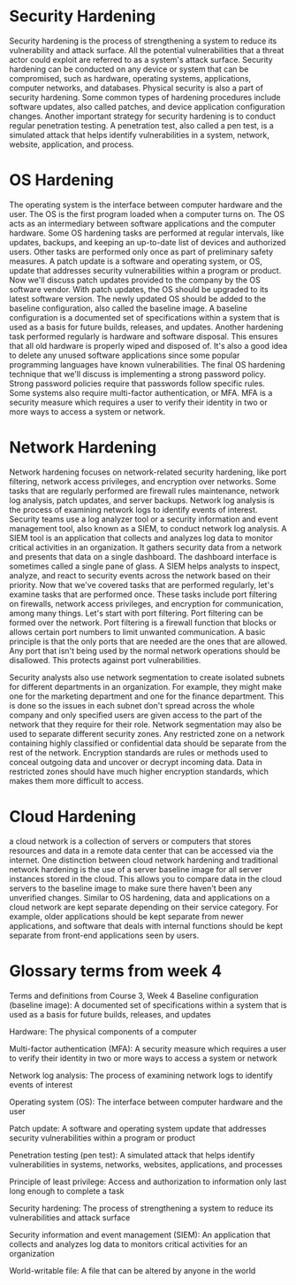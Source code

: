 # Security Hardening
Security hardening is the process of strengthening a system to reduce its vulnerability and attack surface.  All the potential vulnerabilities that a threat actor could exploit are referred to as a system's attack surface. Security hardening can be conducted on any device or system that can be compromised, such as hardware, operating systems, applications, computer networks, and databases. Physical security is also a part of security hardening.
Some common types of hardening procedures include software updates, also called patches, and device application configuration changes.
Another important strategy for security hardening is to conduct regular penetration testing. A penetration test, also called a pen test, is a simulated attack that helps identify vulnerabilities in a system, network, website, application, and process. 

# OS Hardening
The operating system is the interface between computer hardware and the user. The OS is the first program loaded when a computer turns on. The OS acts as an intermediary between software applications and the computer hardware. 
Some OS hardening tasks are performed at regular intervals, like updates, backups, and keeping an up-to-date list of devices and authorized users. Other tasks are performed only once as part of preliminary safety measures. 
A patch update is a software and operating system, or OS, update that addresses security vulnerabilities within a program or product. Now we'll discuss patch updates provided to the company by the OS software vendor. With patch updates, the OS should be upgraded to its latest software version.
The newly updated OS should be added to the baseline configuration, also called the baseline image. A baseline configuration is a documented set of specifications within a system that is used as a basis for future builds, releases, and updates. 
Another hardening task performed regularly is hardware and software disposal. This ensures that all old hardware is properly wiped and disposed of. It's also a good idea to delete any unused software applications since some popular programming languages have known vulnerabilities. 
The final OS hardening technique that we'll discuss is implementing a strong password policy. Strong password policies require that passwords follow specific rules. 
Some systems also require multi-factor authentication, or MFA. MFA is a security measure which requires a user to verify their identity in two or more ways to access a system or network. 

# Network Hardening
Network hardening focuses on network-related security hardening, like port filtering, network access privileges, and encryption over networks. Some tasks that are regularly performed are firewall rules maintenance, network log analysis, patch updates, and server backups. Network log analysis is the process of examining network logs to identify events of interest. Security teams use a log analyzer tool or a security information and event management tool, also known as a SIEM, to conduct network log analysis. A SIEM tool is an application that collects and analyzes log data to monitor critical activities in an organization. It gathers security data from a network and presents that data on a single dashboard. The dashboard interface is sometimes called a single pane of glass. A SIEM helps analysts to inspect, analyze, and react to security events across the network based on their priority. Now that we've covered tasks that are performed regularly, let's examine tasks that are performed once. These tasks include port filtering on firewalls, network access privileges, and encryption for communication, among many things. Let's start with port filtering. Port filtering can be formed over the network. Port filtering is a firewall function that blocks or allows certain port numbers to limit unwanted communication. A basic principle is that the only ports that are needed are the ones that are allowed. Any port that isn't being used by the normal network operations should be disallowed. This protects against port vulnerabilities.

Security analysts also use network segmentation to create isolated subnets for different departments in an organization. For example, they might make one for the marketing department and one for the finance department. This is done so the issues in each subnet don't spread across the whole company and only specified users are given access to the part of the network that they require for their role. Network segmentation may also be used to separate different security zones. Any restricted zone on a network containing highly classified or confidential data should be separate from the rest of the network.
Encryption standards are rules or methods used to conceal outgoing data and uncover or decrypt incoming data. Data in restricted zones should have much higher encryption standards, which makes them more difficult to access.

# Cloud Hardening
a cloud network is a collection of servers or computers that stores resources and data in a remote data center that can be accessed via the internet. One distinction between cloud network hardening and traditional network hardening is the use of a server baseline image for all server instances stored in the cloud. This allows you to compare data in the cloud servers to the baseline image to make sure there haven't been any unverified changes. Similar to OS hardening, data and applications on a cloud network are kept separate depending on their service category. For example, older applications should be kept separate from newer applications, and software that deals with internal functions should be kept separate from front-end applications seen by users.

# Glossary terms from week 4
Terms and definitions from Course 3, Week 4
Baseline configuration (baseline image): A documented set of specifications within a system that is used as a basis for future builds, releases, and updates

Hardware: The physical components of a computer

Multi-factor authentication (MFA): A security measure which requires a user to verify their identity in two or more ways to access a system or network

Network log analysis: The process of examining network logs to identify events of interest 

Operating system (OS): The interface between computer hardware and the user

Patch update: A software and operating system update that addresses security vulnerabilities within a program or product

Penetration testing (pen test): A simulated attack that helps identify vulnerabilities in systems, networks, websites, applications, and processes 

Principle of least privilege: Access and authorization to information only last long enough to complete a task

Security hardening: The process of strengthening a system to reduce its vulnerabilities and attack surface

Security information and event management (SIEM): An application that collects and analyzes log data to monitors critical activities for an organization

World-writable file: A file that can be altered by anyone in the world
















